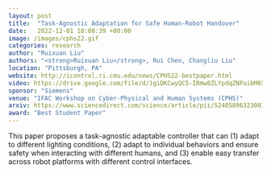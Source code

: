 ```yaml
---
layout: post
title:  "Task-Agnostic Adaptation for Safe Human-Robot Handover"
date:   2022-12-01 18:08:39 +00:00
image: /images/cphs22.gif
categories: research
author: "Ruixuan Liu"
authors: "<strong>Ruixuan Liu</strong>, Rui Chen, Changliu Liu"
location: "Pittsburgh, PA"
website: http://icontrol.ri.cmu.edu/news/CPHS22-bestpaper.html
video: https://drive.google.com/file/d/1giDKCwyQC5-IRmw8ZLYpdqZNPuibM65c/view?usp=sharing
sponsor: "Siemens"
venue: "IFAC Workshop on Cyber-Physical and Human Systems (CPHS)"
arxiv: https://www.sciencedirect.com/science/article/pii/S2405896323001295
award: "Best Student Paper"
---
```


This paper proposes a task-agnostic adaptable controller that can (1) adapt to different lighting conditions, (2) adapt to individual behaviors and ensure safety
when interacting with different humans, and (3) enable easy transfer across robot platforms with different control interfaces.